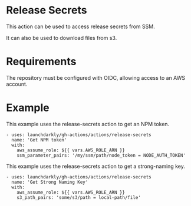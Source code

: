 # Release Secrets

This action can be used to access release secrets from SSM.

It can also be used to download files from s3.

# Requirements

The repository must be configured with OIDC, allowing access to an AWS account.

# Example

This example uses the release-secrets action to get an NPM token.
```
- uses: launchdarkly/gh-actions/actions/release-secrets
  name: 'Get NPM token'
  with:
    aws_assume_role: ${{ vars.AWS_ROLE_ARN }}
    ssm_parameter_pairs: '/my/ssm/path/node_token = NODE_AUTH_TOKEN'
```

This example uses the release-secrets action to get a strong-naming key.
```
- uses: launchdarkly/gh-actions/actions/release-secrets
  name: 'Get Strong Naming Key'
  with:
    aws_assume_role: ${{ vars.AWS_ROLE_ARN }}
    s3_path_pairs: 'some/s3/path = local-path/file'
```